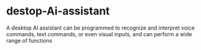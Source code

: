 # destop-Ai-assistant
A desktop AI assistant can be programmed to recognize and interpret voice commands, text commands, or even visual inputs, and can perform a wide range of functions
